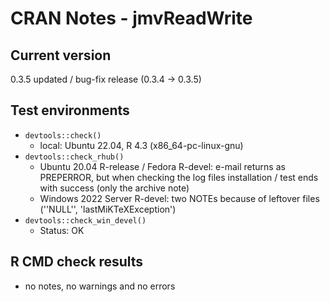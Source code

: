 # CRAN Notes - jmvReadWrite

## Current version
0.3.5
updated / bug-fix release (0.3.4 -> 0.3.5)

## Test environments
* ``devtools::check()``
  - local: Ubuntu 22.04, R 4.3 (x86_64-pc-linux-gnu)
* ``devtools::check_rhub()``
  - Ubuntu 20.04 R-release / Fedora R-devel: e-mail returns as PREPERROR, but when checking the log files installation / test ends with success (only the archive note)
  - Windows 2022 Server R-devel: two NOTEs because of leftover files (''NULL'', 'lastMiKTeXException') 
* ``devtools::check_win_devel()``
  - Status: OK

## R CMD check results
* no notes, no warnings and no errors
